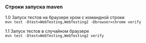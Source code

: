 ### Строки запуска maven

1.0 Запуск тестов на браузере хром с командной строки\
 ```mvn test -Dtest=WebTesting,WebTesting2 -Dbrowser=chrome verify```

1.1 Запуск тестов в случайном браузере\
 ```mvn test -Dtest=WebTesting,WebTesting2 verify```